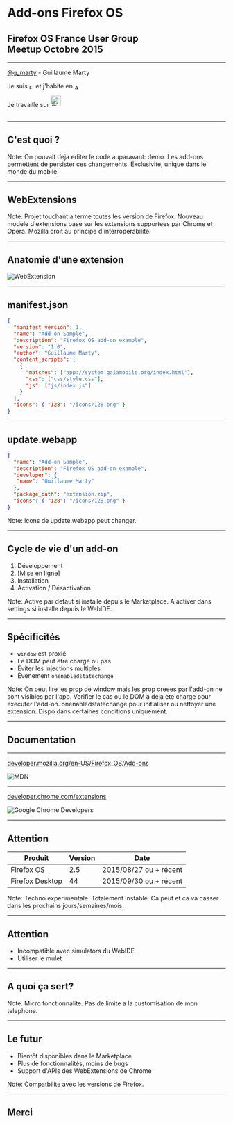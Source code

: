 # Add-ons Firefox OS
## Firefox OS France User Group<br>Meetup Octobre 2015

---

[@g_marty](https://twitter.com/g_marty) - Guillaume Marty

Je suis <img src="img/French.svg" style="height: .8em; vertical-align: middle;" alt="Francais" title="Francais"> et j'habite en <img src="img/UK.svg" style="height: .8em; vertical-align: middle;" alt="Angleterre" title="Angleterre">

Je travaille sur <img src="img/Firefox-OS.svg" style="height: 1.7em; vertical-align: middle; margin-bottom: 21px;" alt="Firefox OS" title="Firefox OS">

---

## C'est quoi ?

Note:
On pouvait deja editer le code auparavant: demo.
Les add-ons permettent de persister ces changements.
Exclusivite, unique dans le monde du mobile.

---

## WebExtensions

Note:
Projet touchant a terme toutes les version de Firefox.
Nouveau modele d'extensions base sur les extensions supportees par Chrome et Opera.
Mozilla croit au principe d'interroperabilite.

---

## Anatomie d'une extension

![WebExtension](img/webextension.svg)

---

## manifest.json

```json
{
  "manifest_version": 1,
  "name": "Add-on Sample",
  "description": "Firefox OS add-on example",
  "version": "1.0",
  "author": "Guillaume Marty",
  "content_scripts": [
    {
      "matches": ["app://system.gaiamobile.org/index.html"],
      "css": ["css/style.css"],
      "js": ["js/index.js"]
    }
  ],
  "icons": { "128": "/icons/128.png" }
}
```

---

## update.webapp

```json
{
  "name": "Add-on Sample",
  "description": "Firefox OS add-on example",
  "developer": {
   "name": "Guillaume Marty"
  },
  "package_path": "extension.zip",
  "icons": { "128": "/icons/128.png" }
}
```

Note:
icons de update.webapp peut changer.

---

## Cycle de vie d'un add-on

1. Développement
2. [Mise en ligne]
3. Installation
4. Activation / Désactivation

Note:
Active par defaut si installe depuis le Marketplace.
A activer dans settings si installe depuis le WebIDE.

---

## Spécificités

* `window` est proxié
* Le DOM peut être chargé ou pas
* Éviter les injections multiples
* Évènement `onenabledstatechange`

Note:
On peut lire les prop de window mais les prop creees par l'add-on ne sont visibles
par l'app.
Verifier le cas ou le DOM a deja ete charge pour executer l'add-on.
onenabledstatechange pour initialiser ou nettoyer une extension. Dispo dans certaines
conditions uniquement.

---

## Documentation

---

[developer.mozilla.org/en-US/Firefox_OS/Add-ons](https://developer.mozilla.org/en-US/Firefox_OS/Add-ons)

![MDN](img/mdn.png)

---

[developer.chrome.com/extensions](https://developer.chrome.com/extensions)

![Google Chrome Developers](img/google-chrome.png)

---

## Attention

|Produit|Version|Date|
|---------------|---|----------------------|
|Firefox OS     |2.5|2015/08/27 ou + récent|
|Firefox Desktop|44 |2015/09/30 ou + récent|

Note:
Techno experimentale.
Totalement instable.
Ca peut et ca va casser dans les prochains jours/semaines/mois.

---

## Attention

* Incompatible avec simulators du WebIDE
* Utiliser le mulet

---

## A quoi ça sert?

Note:
Micro fonctionnalite.
Pas de limite a la customisation de mon telephone.

---

## Le futur

* Bientôt disponibles dans le Marketplace
* Plus de fonctionnalités, moins de bugs
* Support d'APIs des WebExtensions de Chrome

Note:
Compatbilite avec les versions de Firefox.

---

## Merci
